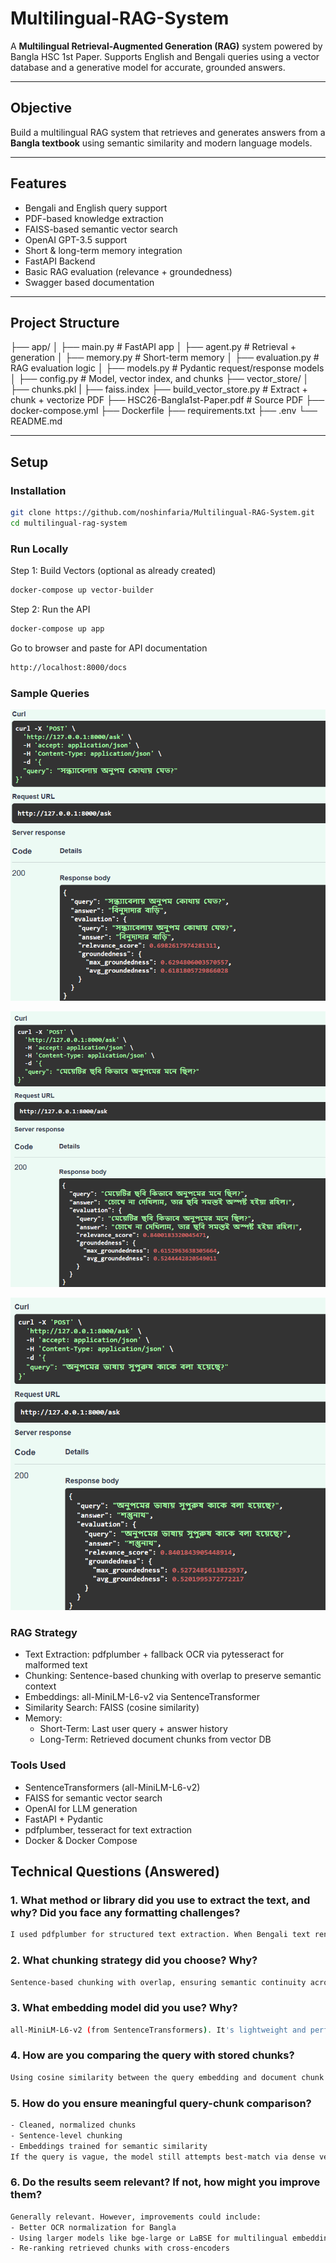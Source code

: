 # Multilingual-RAG-System

A **Multilingual Retrieval-Augmented Generation (RAG)** system powered by Bangla HSC 1st Paper. Supports English and Bengali queries using a vector database and a generative model for accurate, grounded answers.

---

##  Objective

Build a multilingual RAG system that retrieves and generates answers from a **Bangla textbook** using semantic similarity and modern language models.

---

##  Features

-  Bengali and English query support
-  PDF-based knowledge extraction
-  FAISS-based semantic vector search
-  OpenAI GPT-3.5 support
-  Short & long-term memory integration
-  FastAPI Backend
-  Basic RAG evaluation (relevance + groundedness)
-  Swagger based documentation

---

##  Project Structure

├── app/
│ ├── main.py # FastAPI app
│ ├── agent.py # Retrieval + generation
│ ├── memory.py # Short-term memory
│ ├── evaluation.py # RAG evaluation logic
│ ├── models.py # Pydantic request/response models
│ ├── config.py # Model, vector index, and chunks
├── vector_store/
│ ├── chunks.pkl
| ├── faiss.index
├── build_vector_store.py # Extract + chunk + vectorize PDF
├── HSC26-Bangla1st-Paper.pdf # Source PDF
├── docker-compose.yml
├── Dockerfile
├── requirements.txt
├── .env
└── README.md



---

##  Setup

###  Installation

```bash
git clone https://github.com/noshinfaria/Multilingual-RAG-System.git
cd multilingual-rag-system
```

### Run Locally
Step 1: Build Vectors (optional as already created)

```bash
docker-compose up vector-builder
```

Step 2: Run the API
```bash
docker-compose up app
```

Go to browser and paste for API documentation
```bash
http://localhost:8000/docs
```

### Sample Queries
![alt text](sample_img/1.png)

![alt text](sample_img/2.png)

![alt text](sample_img/3.png)

### RAG Strategy
- Text Extraction: pdfplumber + fallback OCR via pytesseract for malformed text
- Chunking: Sentence-based chunking with overlap to preserve semantic context
- Embeddings: all-MiniLM-L6-v2 via SentenceTransformer
- Similarity Search: FAISS (cosine similarity)
- Memory:
    - Short-Term: Last user query + answer history
    - Long-Term: Retrieved document chunks from vector DB


### Tools Used
-  SentenceTransformers (all-MiniLM-L6-v2)
-  FAISS for semantic vector search
-  OpenAI for LLM generation
-  FastAPI + Pydantic
-  pdfplumber, tesseract for text extraction
-  Docker & Docker Compose


## Technical Questions (Answered)
### 1. What method or library did you use to extract the text, and why? Did you face any formatting challenges?
```bash
I used pdfplumber for structured text extraction. When Bengali text rendered incorrectly, due to font issues and encoding, fallback OCR via pytesseract was applied per-page. Challenges included fragmented Unicode characters, which were normalized post-extraction.
```

### 2. What chunking strategy did you choose? Why?
```bash
Sentence-based chunking with overlap, ensuring semantic continuity across context windows. This works well for language models and retrieval systems since each chunk often contains a meaningful unit of thought.
```

### 3. What embedding model did you use? Why?
```bash
all-MiniLM-L6-v2 (from SentenceTransformers). It's lightweight and performs well for multilingual semantic tasks, balancing speed and contextual accuracy.
```

### 4. How are you comparing the query with stored chunks?
```bash
Using cosine similarity between the query embedding and document chunk embeddings via FAISS. Cosine similarity is standard for semantic relevance.
```

### 5. How do you ensure meaningful query-chunk comparison?
```bash
- Cleaned, normalized chunks
- Sentence-level chunking
- Embeddings trained for semantic similarity
If the query is vague, the model still attempts best-match via dense vector space — but might retrieve irrelevant results. Better chunking or query rewriting could help.
```

### 6. Do the results seem relevant? If not, how might you improve them?
```bash
Generally relevant. However, improvements could include:
- Better OCR normalization for Bangla
- Using larger models like bge-large or LaBSE for multilingual embeddings
- Re-ranking retrieved chunks with cross-encoders
```